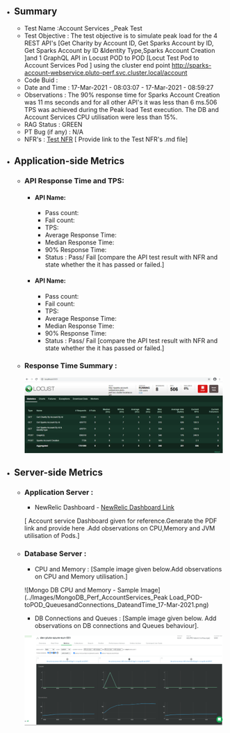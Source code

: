 - ## Summary
    - Test Name :Account Services _Peak Test
    - Test Objective : The test objective is to simulate peak load for the 4 REST API's [Get Charity by Account ID, Get Sparks Account by ID, Get Sparks Account by ID &Identity Type,Sparks Account Creation ]and 1 GraphQL API in Locust POD to POD  [Locut Test Pod to Account Services Pod ] using the cluster end point http://sparks-account-webservice.pluto-perf.svc.cluster.local/account
    - Code Buid :
    - Date and Time : 17-Mar-2021 - 08:03:07 - 17-Mar-2021 - 08:59:27
    - Observations :  The 90% response time for Sparks Account Creation was 11 ms seconds and for all other API's it was less than 6 ms.506 TPS was achieved during the Peak load Test execution. The DB and Account Services CPU utilisation were less than 15%.
    - RAG Status : GREEN
    - PT Bug (if any) : N/A
    - NFR's : [Test NFR](PT_Template_NFR-API.md) [ Provide link to the Test NFR's .md file]
    
 - ## Application-side Metrics
   - ### API Response Time and TPS:
        - #### API Name:
            -  Pass count:
            -  Fail count:
            -  TPS:
            -  Average Response Time:
            -  Median Response Time:
            -  90% Response Time:
            -  Status : Pass/ Fail [compare the API test result with NFR and state whether the it has passed or failed.]
             
        - #### API Name:
            -  Pass count:
            -  Fail count:
            -  TPS:
            -  Average Response Time:
            -  Median Response Time:
            -  90% Response Time:
            -  Status : Pass/ Fail [compare the API test result with NFR and state whether the it has passed or failed.]


      
        
   - ### Response Time Summary :  
        
       ![Response Time - Summary](../Images/ResponseTime_Summary_AccountServices_PeakLoad.png) 
       
  - ## Server-side Metrics 

    - ### Application Server  :
       - NewRelic Dashboard - [NewRelic Dashboard Link](https://gorgon.nr-assets.net/image/8a70c53e-1c72-432a-ab30-2ea4da1cb47a?format=PDF) 
       
       [ Account service Dashboard given for reference.Generate the PDF link and provide here .Add observations on CPU,Memory and JVM utilisation of Pods.]
 
    - ### Database Server :
      - CPU and Memory : [Sample image given below.Add observations on CPU and Memory utilisation.]
      
      ![Mongo DB CPU and Memory - Sample Image](../Images/MongoDB_Perf_AccountServices_Peak Load_POD-toPOD_QueuesandConnections_DateandTime_17-Mar-2021.png)
      
      - DB Connections and Queues : [Sample image given below. Add observations on DB connections and Queues behaviour]. 
     
      ![Mongo DB Connections and Queues - Sample Image](../Images/MongoDB_Perf_TestName_BuildNo_QueuesandConnections_DateandTime.png)
      
   
